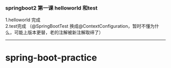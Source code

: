 
### springboot2 第一课 helloworld 和test  
1.helloworld 完成  
2.test完成 （@SpringBootTest 换成@ContextConfiguration，暂时不懂为什么，可能上版本更替，老的注解被新注解取缔了）  

---- 
# spring-boot-practice